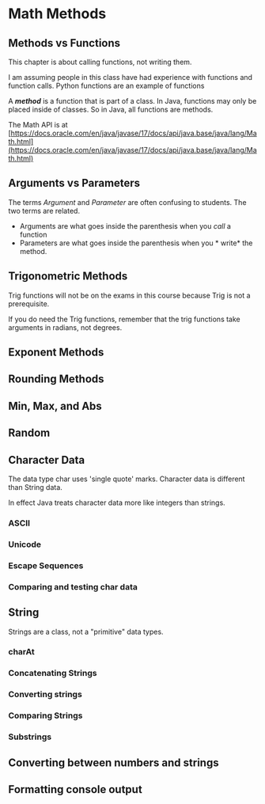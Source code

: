 # Math Methods

## Methods vs Functions

This chapter is about calling functions, not writing them.

I am assuming people in this class have had experience with functions and function calls.  Python functions are an example of functions

A ***method*** is a function that is part of a class.  In Java, functions may only be placed inside of classes.  So in Java, all functions are methods.

The Math API is at [https://docs.oracle.com/en/java/javase/17/docs/api/java.base/java/lang/Math.html](https://docs.oracle.com/en/java/javase/17/docs/api/java.base/java/lang/Math.html)

## Arguments vs Parameters

The terms *Argument* and *Parameter* are often confusing to students.  The two terms are related.

* Arguments are what goes inside the parenthesis when you *call* a function
* Parameters are what goes inside the parenthesis when you * write* the method.

## Trigonometric Methods

Trig functions will not be on the exams in this course because Trig is not a prerequisite.  

If you do need the Trig functions, remember that the trig functions take arguments in radians, not degrees.

## Exponent Methods

## Rounding Methods

## Min, Max, and Abs

## Random 

## Character Data

The data type char uses 'single quote' marks.  Character data is different than String data.

In effect Java treats character data more like integers than strings.

### ASCII

### Unicode

### Escape Sequences

### Comparing and testing char data

## String

Strings are a class, not a "primitive" data types.

### charAt

### Concatenating Strings

### Converting strings

### Comparing Strings

### Substrings

## Converting between numbers and strings

## Formatting console output
